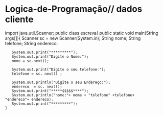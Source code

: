 # Logica-de-Programação// dados cliente
import java.util.Scanner;
public class escreva{
    public static void main(String args[]){
        Scanner sc = new Scanner(System.in);
       String nome;
       String telefone;
       String endereco;
       
       
       System.out.print("*********");
       System.out.print("Digite o Nome:");
       nome = sc.next();
        
       System.out.print("Digite o seu telefone:");
       telefone = sc. next() ;
       
       System.out.println("Digite o seu Endereço:");
       endereco  = sc. next();
       System.out.print("*****$$$$$****");
       System.out.println("nome:"+ nome + "telefone" +telefone+ "endereco"+ endereco);
       System.out.print("*********");
    }
